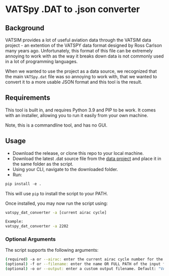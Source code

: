 # VATSpy .DAT to .json converter

## Background
VATSIM provides a lot of useful aviation data through the VATSIM data project - an extention of the VATSPY data format designed by Ross Carlson many years ago. 
Unfortunately, this format of this file can be extremely annoying to work with as the way it breaks down data is not commonly used in a lot of programming languages.

When we wanted to use the project as a data source, we recognized that the main `VATSpy.dat` file was so annoying to work with, that we wanted to convert it to a more usable JSON format and this tool is the result.

## Requirements
This tool is built in, and requires Python 3.9 and PIP to be work. It comes with an installer, allowing you to run it easily from your own machine.

Note, this is a commandline tool, and has no GUI.

## Usage
* Download the release, or clone this repo to your local machine.
* Download the latest .dat source file from the [data project](https://github.com/vatsimnetwork/vatspy-data-project) and place it in the same folder as the script.
* Using your CLI, navigate to the downloaded folder.
* Run:
```python
pip install -e .
```

This will use `pip` to install the script to your PATH.

Once installed, you may now run the script using:
```bash
vatspy_dat_converter -a [current airac cycle]

Example:
vatspy_dat_converter -a 2202
```

### Optional Arguments
The script supports the following arguments:
```bash
(required) -a or --airac: enter the current airac cycle number for the release
(optional) -f or --filename: enter the name OR FULL PATH of the input file. Default: "VATSpy.dat"
(optional) -o or --output: enter a custom output filename. Default: "VATSpy.json" 
```


